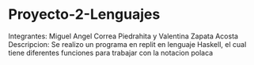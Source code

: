 # Proyecto-2-Lenguajes
Integrantes: Miguel Angel Correa Piedrahita y Valentina Zapata Acosta
Descripcion: Se realizo un programa en replit en lenguaje Haskell, el cual tiene diferentes funciones para trabajar con la notacion polaca
